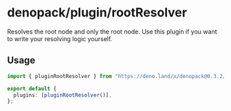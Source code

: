 # denopack/plugin/rootResolver

Resolves the root node and only the root node.
Use this plugin if you want to write your resolving logic yourself.

## Usage

```ts
import { pluginRootResolver } from "https://deno.land/x/denopack@0.3.2/plugin/rootResolver/mod.ts";

export default {
  plugins: [pluginRootResolver()],
};
```
